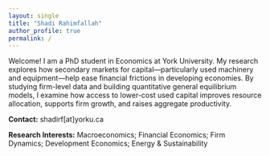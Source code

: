 ```yaml
---
layout: single
title: "Shadi Rahimfallah"
author_profile: true
permalink: /
---
```

Welcome!
I am a PhD student in Economics at York University. My research explores how secondary markets for capital—particularly used machinery and equipment—help ease financial frictions in developing economies. By studying firm-level data and building quantitative general equilibrium models, I examine how access to lower-cost used capital improves resource allocation, supports firm growth, and raises aggregate productivity.

**Contact:** shadirf[at]yorku.ca
        

**Research Interests:** Macroeconomics; Financial Economics; Firm Dynamics; Development Economics; Energy & Sustainability


